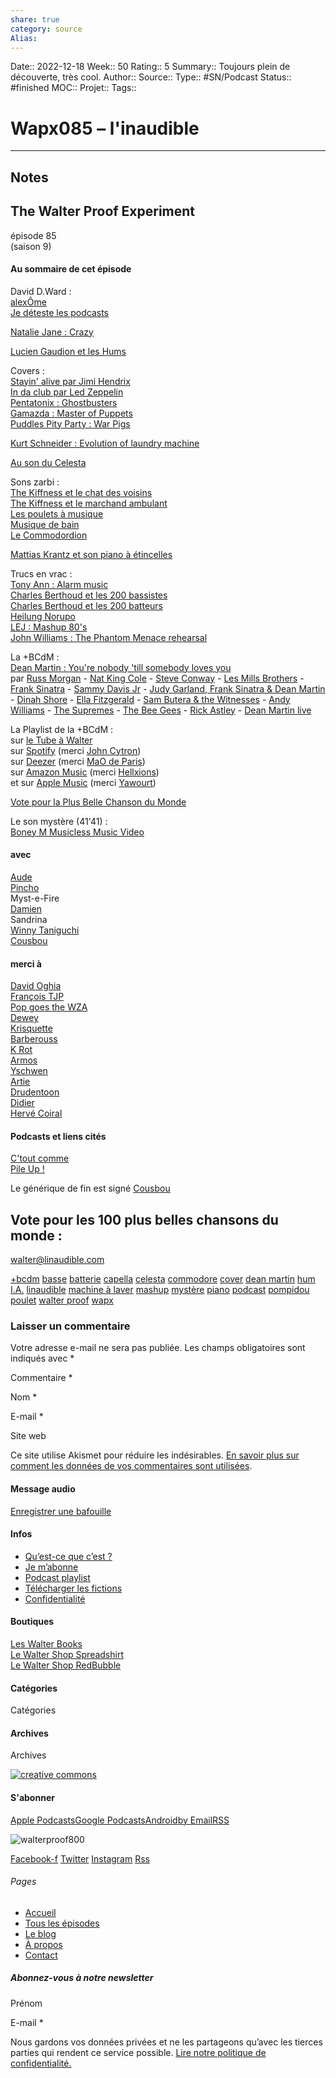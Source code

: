 ```yaml
---
share: true 
category: source
Alias:
---
```

Date:: 2022-12-18
Week:: 50
Rating:: 5
Summary:: Toujours plein de découverte, très cool.
Author::
Source:: 
Type:: #SN/Podcast 
Status:: #finished 
MOC::
Projet:: 
Tags:: 

# Wapx085 – l'inaudible


***

## Notes

## The Walter Proof Experiment

épisode 85  
(saison 9)

#### Au sommaire de cet épisode

David D.Ward :  
[alexÔme](https://www.vodio.fr/rssmedias-423.xml)  
[Je déteste les podcasts](https://www.vodio.fr/rssmedias-387.xml)

[Natalie Jane : Crazy](https://twitter.com/ludofj/status/1590690683052253184)

[Lucien Gaudion et les Hums](https://www.arte.tv/fr/videos/109193-000-A/lucien-gaudion-fait-du-vent-un-instrument/)

Covers :  
[Stayin' alive par Jimi Hendrix](https://www.instagram.com/reel/CiVP0DFp-F8/?igshid=YmMyMTA2M2Y%3D)  
[In da club par Led Zeppelin](https://www.instagram.com/reel/CiaLbrKtxY4/?igshid=YmMyMTA2M2Y%3D)  
[Pentatonix : Ghostbusters](https://www.youtube.com/watch?v=g1gkm03RTuw)  
[Gamazda : Master of Puppets](https://www.youtube.com/watch?v=VGk24PddSf4)  
[Puddles Pity Party : War Pigs](https://www.youtube.com/watch?v=WT8t3i8CkMQ)

[Kurt Schneider : Evolution of laundry machine](https://www.instagram.com/reel/CiVK_SxgS6x/?igshid=YmMyMTA2M2Y%3D)

[Au son du Celesta](https://www.radiofrance.fr/francemusique/podcasts/allegretto/au-son-du-celesta-7535898)

Sons zarbi :  
[The Kiffness et le chat des voisins](https://www.reddit.com/r/funny/comments/xw95tg/dude_makes_a_multichorus_song_from_a_meowing_cat/)  
[The Kiffness et le marchand ambulant](https://www.youtube.com/watch?v=OWcf7RN7mdQ)  
[Les poulets à musique](https://twitter.com/arnaudcoudry/status/1580541049923305473)  
[Musique de bain](https://twitter.com/RichardDevine/status/1579163051521376256)  
[Le Commodordion](https://linusakesson.net/commodordion/index.php)

[Mattias Krantz et son piano à étincelles](https://www.youtube.com/watch?v=4opcNLIQqt4)

Trucs en vrac :  
[Tony Ann : Alarm music](https://twitter.com/lmpositif/status/1575923686795771914)  
[Charles Berthoud et les 200 bassistes](https://www.youtube.com/watch?v=ynr990vdK4s)  
[Charles Berthoud et les 200 batteurs](https://www.youtube.com/watch?v=oEX4VX-ApVc)  
[Heilung Norupo](https://www.youtube.com/watch?v=64CACoHNBEI)  
[LEJ : Mashup 80's](https://www.youtube.com/watch?v=WpdCeDeBtBo)  
[John Williams : The Phantom Menace rehearsal](https://www.youtube.com/watch?v=4FkJLKZwNrU)

La +BCdM :  
[Dean Martin : You're nobody 'till somebody loves you](https://www.youtube.com/watch?v=LJwZcfREQiU)  
par [Russ Morgan](https://www.youtube.com/watch?v=0xtuv1S_uBg) - [Nat King Cole](https://www.youtube.com/watch?v=mmCDmJUua1s) - [Steve Conway](https://www.youtube.com/watch?v=t_iu25_nvjs) - [Les Mills Brothers](https://www.youtube.com/watch?v=R2hcseWe0t8) - [Frank Sinatra](https://www.youtube.com/watch?v=vP3eZh1rqqo) - [Sammy Davis Jr](https://www.youtube.com/watch?v=_hwT783PERk) - [Judy Garland, Frank Sinatra & Dean Martin](https://www.youtube.com/watch?v=uSkZvyJxhWE) - [Dinah Shore](https://www.youtube.com/watch?v=n0c7tLN50ls) - [Ella Fitzgerald](https://www.youtube.com/watch?v=T2he1F7Ny6c) - [Sam Butera & the Witnesses](https://www.youtube.com/watch?v=HdyuLI3qcZ0) - [Andy Williams](https://www.youtube.com/watch?v=mYR4SnFjqi4) - [The Supremes](https://www.youtube.com/watch?v=KuVIZ6N_JkI) - [The Bee Gees](https://www.youtube.com/watch?v=H7qlg09qj8Q) - [Rick Astley](https://www.youtube.com/watch?v=WwLdsSm-FSI) - [Dean Martin live](https://www.youtube.com/watch?v=8FqgN0bUKCk)

La Playlist de la +BCdM :  
sur [le Tube à Walter](https://www.youtube.com/watch?v=UnPMoAb4y8U&list=PL9D_fJIEP6l7UNYzHfksp0lgw6vxFP47h)  
sur [Spotify](https://play.spotify.com/user/johncytron/playlist/2swh0r0XsXsAc46UWh4rje?play=true&utm_source=open.spotify.com&utm_medium=open) (merci [John Cytron](https://play.spotify.com/user/johncytron))  
sur [Deezer](http://www.deezer.com/fr/playlist/3492312842) (merci [MaO de Paris](http://twitter.com/maodeparis))  
sur [Amazon Music](https://music.amazon.fr/user-playlists/f62d90039c064c6abb75daf310f501c7frfr?ref=dm_sh_1373-bad2-dmcp-81c6-852d4&musicTerritory=FR&marketplaceId=A13V1IB3VIYZZH) (merci [Hellxions](https://twitter.com/hellxions))  
et sur [Apple Music](https://music.apple.com/fr/playlist/bcdm/pl.u-GgA5xabFVY6V7) (merci [Yawourt](https://twitter.com/yawourt))

[Vote pour la Plus Belle Chanson du Monde](https://forms.gle/aQuf7sbsSWd1ieft5)

Le son mystère (41'41) :  
[Boney M Musicless Music Video](https://www.youtube.com/watch?v=yTZzfdDfsuQ)

#### avec

[Aude](https://twitter.com/geckaude)  
[Pincho](https://pinchovicara.fr/)  
Myst-e-Fire  
[Damien](https://twitter.com/notdamien)  
Sandrina  
[Winny Taniguchi](https://twitter.com/winnytaniguchi)  
[Cousbou](https://twitter.com/cousbou)  

#### merci à

[David Oghia](https://twitter.com/davidoghia)  
[François TJP](https://twitter.com/francoistjp)  
[Pop goes the WZA](https://twitter.com/popgoesthewza)  
[Dewey](http://twitter.com/deweyyatta)  
[Krisquette](https://twitter.com/krisquette)  
[Barberouss](https://twitter.com/barberouss)  
[K Rot](https://twitter.com/k_rot)  
[Armos](https://twitter.com/armosfr)  
[Yschwen](https://twitter.com/yschwen)  
[Artie](https://twitter.com/arthie_net)  
[Drudentoon](https://twitter.com/drudentoon)  
[Didier](https://twitter.com/didtwit)  
[Hervé Coiral](https://twitter.com/hervecoiral)  

#### Podcasts et liens cités

[C'tout comme](https://www.vodio.fr/vodiotheque/c/227/c-tout-comme/)  
[Pile Up !](https://cousbou.bandcamp.com/album/pileup-01)

Le générique de fin est signé [Cousbou](https://twitter.com/cousbou)

## Vote pour les 100 plus belles chansons du monde :

walter@linaudible.com

[+bcdm](https://www.linaudible.com/tag/bcdm/) [basse](https://www.linaudible.com/tag/basse/) [batterie](https://www.linaudible.com/tag/batterie/) [capella](https://www.linaudible.com/tag/capella/) [celesta](https://www.linaudible.com/tag/celesta/) [commodore](https://www.linaudible.com/tag/commodore/) [cover](https://www.linaudible.com/tag/cover/) [dean martin](https://www.linaudible.com/tag/dean-martin/) [hum](https://www.linaudible.com/tag/hum/) [I.A.](https://www.linaudible.com/tag/i-a/) [linaudible](https://www.linaudible.com/tag/linaudible/) [machine à laver](https://www.linaudible.com/tag/machine-a-laver/) [mashup](https://www.linaudible.com/tag/mashup/) [mystère](https://www.linaudible.com/tag/mystere/) [piano](https://www.linaudible.com/tag/piano/) [podcast](https://www.linaudible.com/tag/podcast/) [pompidou](https://www.linaudible.com/tag/pompidou/) [poulet](https://www.linaudible.com/tag/poulet/) [walter proof](https://www.linaudible.com/tag/walter-proof/) [wapx](https://www.linaudible.com/tag/wapx-2/)

### Laisser un commentaire

Votre adresse e-mail ne sera pas publiée. Les champs obligatoires sont indiqués avec \*

Commentaire \*

Nom \*

E-mail \*

Site web

Ce site utilise Akismet pour réduire les indésirables. [En savoir plus sur comment les données de vos commentaires sont utilisées](https://akismet.com/privacy/).

#### Message audio

[Enregistrer une bafouille](https://www.linaudible.com/2022/11/26/wapx085/#)

#### Infos

-   [Qu’est-ce que c’est ?](https://www.linaudible.com/quest-ce-que-cest/)
-   [Je m’abonne](https://www.linaudible.com/jemabonne/)
-   [Podcast playlist](https://www.linaudible.com/podcast-playlist/)
-   [Télécharger les fictions](https://www.linaudible.com/telecharger-les-fictions/)
-   [Confidentialité](https://www.linaudible.com/confidentialite/)

#### Boutiques

[Les Walter Books](https://www.lulu.com/spotlight/wproof)  
[Le Walter Shop Spreadshirt](https://waltershop.myspreadshop.fr/all?listModeOverride=DESIGN)  
[Le Walter Shop RedBubble](https://www.redbubble.com/fr/people/wproof/shop)

#### Catégories

Catégories

#### Archives

Archives

[![creative commons](https://www.linaudible.com/pix/logos/wwsh3/cc.jpg)](http://creativecommons.org/licenses/by-nc-nd/2.0/fr/ "creative commons")

#### S'abonner

[Apple Podcasts](https://newlocation.com/wproof.libsyn.com/rss?mt=2&ls=1 "Subscribe on Apple Podcasts")[Google Podcasts](https://www.google.com/podcasts?feed=aHR0cHM6Ly93d3cubGluYXVkaWJsZS5jb20vZmVlZC9wb2RjYXN0Lw "Subscribe on Google Podcasts")[Android](https://subscribeonandroid.com/www.linaudible.com/feed/podcast/ "Subscribe on Android")[by Email](https://subscribebyemail.com/www.linaudible.com/feed/podcast/ "Subscribe by Email")[RSS](https://www.linaudible.com/feed/podcast/ "Subscribe via RSS")

![walterproof800](https://www.linaudible.com/wp-content/elementor/thumbs/walterproof800-oefe61wp57pgpz7f6yj9p3jv92qobyjjvzj0vz4g5s.jpg "walterproof800")

[Facebook-f](https://www.facebook.com/walter.proof.1) [Twitter](https://twitter.com/wproof) [Instagram](https://www.instagram.com/wproof/) [Rss](https://wproof.libsyn.com/rss)

###### Pages

-   [Accueil](https://www.linaudible.com/)
-   [Tous les épisodes](https://www.linaudible.com/episodes/)
-   [Le blog](https://www.linaudible.com/category/actualites)
-   [À propos](https://www.linaudible.com/about-us/)
-   [Contact](https://www.linaudible.com/contact/)

##### Abonnez-vous à notre newsletter

Prénom

E-mail \*

Nous gardons vos données privées et ne les partageons qu’avec les tierces parties qui rendent ce service possible. [Lire notre politique de confidentialité.](https://www.linaudible.com/confidentialite/)